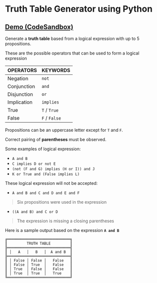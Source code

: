 # Truth Table Generator using Python

## [Demo (CodeSandbox)](https://codesandbox.io/p/sandbox/proposition-truth-table-msv279)

Generate a **truth table** based from a logical expression with up to 5 propositions.

These are the possible operators that can be used to form a logical expression

|  OPERATORS  | KEYWORDS     |
|-------------|--------------|
| Negation    | `not`        |
| Conjunction | `and`        |
| Disjunction | `or`         |
| Implication | `implies`    |
| True        | `T` / `True` |
| False       | `F` / `False`|

Propositions can be an uppercase letter except for `T` and `F`.

Correct pairing of **parentheses** must be observed. 

Some examples of logical expression:

* `A and B`
* `C implies D or not E`
* `(not (F and G) implies (H or I)) and J`
* `K or True and (False implies L)`

These logical expression will not be accepted:

* `A and B and C and D and E and F`
> Six propositions were used in the expression
* `((A and B) and C or D`
> The expression is missing a closing parentheses

Here is a sample output based on the expression **`A and B`**

```
╔═════════════════════════════╗  
║         TRUTH TABLE         ║  
╠═════════════════════════════╣  
║ │   A   │   B   │  A and B  ║  
╠═════════════════════════════╣  
║ │ False │ False │   False   ║  
║ │ False │ True  │   False   ║  
║ │ True  │ False │   False   ║  
║ │ True  │ True  │   True    ║  
╚═════════════════════════════╝ 
```






